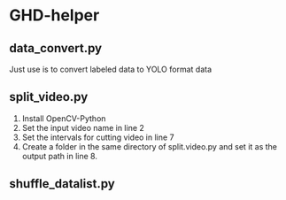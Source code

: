 # GHD-helper

## data_convert.py
Just use is to convert labeled data to YOLO format data

## split_video.py
1. Install OpenCV-Python
2. Set the input video name in line 2
3. Set the intervals for cutting video in line 7
4. Create a folder in the same directory of split.video.py and set it as the output path in line 8.

## shuffle_datalist.py

